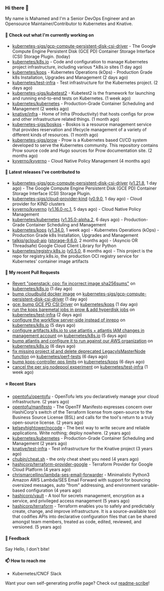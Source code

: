 ### Hi there 👋

My name is Mahamed and I'm a Senior DevOps Engineer and an Opensource Maintainer/Contributor to Kubernetes and Knative.

#### 👷 Check out what I'm currently working on

- [kubernetes-sigs/gcp-compute-persistent-disk-csi-driver](https://github.com/kubernetes-sigs/gcp-compute-persistent-disk-csi-driver) - The Google Compute Engine Persistent Disk (GCE PD) Container Storage Interface (CSI) Storage Plugin. (today)
- [kubernetes/k8s.io](https://github.com/kubernetes/k8s.io) - Code and configuration to manage Kubernetes project infrastructure, including various *.k8s.io sites (1 day ago)
- [kubernetes/kops](https://github.com/kubernetes/kops) - Kubernetes Operations (kOps) - Production Grade k8s Installation, Upgrades and Management (2 days ago)
- [kubernetes/test-infra](https://github.com/kubernetes/test-infra) - Test infrastructure for the Kubernetes project. (2 days ago)
- [kubernetes-sigs/kubetest2](https://github.com/kubernetes-sigs/kubetest2) - Kubetest2 is the framework for launching and running end-to-end tests on Kubernetes. (1 week ago)
- [kubernetes/kubernetes](https://github.com/kubernetes/kubernetes) - Production-Grade Container Scheduling and Management (2 weeks ago)
- [knative/infra](https://github.com/knative/infra) - Home of Infra (Productivity) that hosts configs for prow and other infrastructure related things. (1 month ago)
- [kubernetes-sigs/boskos](https://github.com/kubernetes-sigs/boskos) - Boskos is a resource management service that provides reservation and lifecycle management of a variety of different kinds of resources. (1 month ago)
- [kubernetes-sigs/prow](https://github.com/kubernetes-sigs/prow) - Prow is a Kubernetes based CI/CD system developed to serve the Kubernetes community. This repository contains Prow source code and Hugo sources for Prow documentation site.  (2 months ago)
- [kyverno/kyverno](https://github.com/kyverno/kyverno) - Cloud Native Policy Management (4 months ago)

#### 🔭 Latest releases I've contributed to

- [kubernetes-sigs/gcp-compute-persistent-disk-csi-driver](https://github.com/kubernetes-sigs/gcp-compute-persistent-disk-csi-driver) ([v1.21.8](https://github.com/kubernetes-sigs/gcp-compute-persistent-disk-csi-driver/releases/tag/v1.21.8), 1 day ago) - The Google Compute Engine Persistent Disk (GCE PD) Container Storage Interface (CSI) Storage Plugin.
- [kubernetes-sigs/cloud-provider-kind](https://github.com/kubernetes-sigs/cloud-provider-kind) ([v0.9.0](https://github.com/kubernetes-sigs/cloud-provider-kind/releases/tag/v0.9.0), 1 day ago) - Cloud provider for KIND clusters
- [kyverno/kyverno](https://github.com/kyverno/kyverno) ([v1.16.0-rc.1](https://github.com/kyverno/kyverno/releases/tag/v1.16.0-rc.1), 5 days ago) - Cloud Native Policy Management
- [kubernetes/kubernetes](https://github.com/kubernetes/kubernetes) ([v1.35.0-alpha.2](https://github.com/kubernetes/kubernetes/releases/tag/v1.35.0-alpha.2), 6 days ago) - Production-Grade Container Scheduling and Management
- [kubernetes/kops](https://github.com/kubernetes/kops) ([v1.34.0](https://github.com/kubernetes/kops/releases/tag/v1.34.0), 1 week ago) - Kubernetes Operations (kOps) - Production Grade k8s Installation, Upgrades and Management
- [talkiq/gcloud-aio](https://github.com/talkiq/gcloud-aio) ([storage-9.6.0](https://github.com/talkiq/gcloud-aio/releases/tag/storage-9.6.0), 2 months ago) - (Asyncio OR Threadsafe) Google Cloud Client Library for Python
- [kubernetes/registry.k8s.io](https://github.com/kubernetes/registry.k8s.io) ([v0.5.0](https://github.com/kubernetes/registry.k8s.io/releases/tag/v0.5.0), 8 months ago) - This project is the repo for registry.k8s.io, the production OCI registry service for Kubernetes&#39; container image artifacts

#### 🔨 My recent Pull Requests

- [Revert &#34;openstack: cpo: fix incorrect image sha256sums&#34;](https://github.com/kubernetes/k8s.io/pull/8706) on [kubernetes/k8s.io](https://github.com/kubernetes/k8s.io) (1 day ago)
- [bump cloudbuild docker image](https://github.com/kubernetes-sigs/gcp-compute-persistent-disk-csi-driver/pull/2212) on [kubernetes-sigs/gcp-compute-persistent-disk-csi-driver](https://github.com/kubernetes-sigs/gcp-compute-persistent-disk-csi-driver) (1 day ago)
- [gce: bump GCE PD CSI Driver](https://github.com/kubernetes/kops/pull/17712) on [kubernetes/kops](https://github.com/kubernetes/kops) (1 day ago)
- [run the kops baremetal jobs in prow &amp; add hyperdisk jobs](https://github.com/kubernetes/test-infra/pull/35780) on [kubernetes/test-infra](https://github.com/kubernetes/test-infra) (2 days ago)
- [configure the workflow server-side instead of inrepo](https://github.com/kubernetes/k8s.io/pull/8687) on [kubernetes/k8s.io](https://github.com/kubernetes/k8s.io) (5 days ago)
- [configure artifacts.k8s.io to use atlantis &#43; atlantis IAM changes in management account](https://github.com/kubernetes/k8s.io/pull/8686) on [kubernetes/k8s.io](https://github.com/kubernetes/k8s.io) (5 days ago)
- [bump atlantis and configure it to run against our AWS organization](https://github.com/kubernetes/k8s.io/pull/8684) on [kubernetes/k8s.io](https://github.com/kubernetes/k8s.io) (6 days ago)
- [fix missing project id and delete deprecated LegacyIsMasterNode function](https://github.com/kubernetes/perf-tests/pull/3653) on [kubernetes/perf-tests](https://github.com/kubernetes/perf-tests) (6 days ago)
- [bump kops-controller qps limits](https://github.com/kubernetes/kops/pull/17701) on [kubernetes/kops](https://github.com/kubernetes/kops) (6 days ago)
- [cancel the per sig nodepool experiment](https://github.com/kubernetes/test-infra/pull/35741) on [kubernetes/test-infra](https://github.com/kubernetes/test-infra) (1 week ago)

#### ⭐ Recent Stars

- [opentofu/opentofu](https://github.com/opentofu/opentofu) - OpenTofu lets you declaratively manage your cloud infrastructure. (2 years ago)
- [opentofu/manifesto](https://github.com/opentofu/manifesto) - The OpenTF Manifesto expresses concern over HashiCorp&#39;s switch of the Terraform license from open-source to the Business Source License (BSL) and calls for the tool&#39;s return to a truly open-source license. (2 years ago)
- [kelseyhightower/nocode](https://github.com/kelseyhightower/nocode) - The best way to write secure and reliable applications. Write nothing; deploy nowhere. (2 years ago)
- [kubernetes/kubernetes](https://github.com/kubernetes/kubernetes) - Production-Grade Container Scheduling and Management (2 years ago)
- [knative/test-infra](https://github.com/knative/test-infra) - Test infrastructure for the Knative project (3 years ago)
- [chubin/cheat.sh](https://github.com/chubin/cheat.sh) - the only cheat sheet you need (4 years ago)
- [hashicorp/terraform-provider-google](https://github.com/hashicorp/terraform-provider-google) - Terraform Provider for Google Cloud Platform (4 years ago)
- [chrismarcellino/lambda-ses-email-forwarder](https://github.com/chrismarcellino/lambda-ses-email-forwarder) - Minimalistic Python3 Amazon AWS Lambda/SES Email Forward with support for bouncing oversized messages, auto &#34;from&#34; addressing, and environment variable-based configuration (4 years ago)
- [hashicorp/vault](https://github.com/hashicorp/vault) - A tool for secrets management, encryption as a service, and privileged access management (5 years ago)
- [hashicorp/terraform](https://github.com/hashicorp/terraform) - Terraform enables you to safely and predictably create, change, and improve infrastructure. It is a source-available tool that codifies APIs into declarative configuration files that can be shared amongst team members, treated as code, edited, reviewed, and versioned. (5 years ago)

#### 💬 Feedback

Say Hello, I don't bite!

#### 📫 How to reach me

- Kubernetes/CNCF Slack

Want your own self-generating profile page? Check out [readme-scribe](https://github.com/muesli/readme-scribe)!


